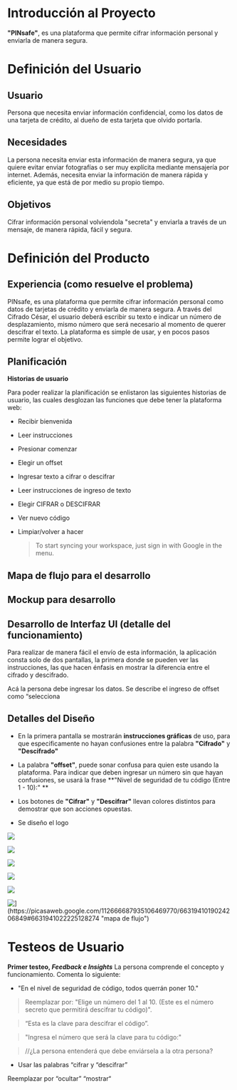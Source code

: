 # **Introducción al Proyecto**
**"PINsafe"**, es una plataforma que permite cifrar información personal y enviarla de manera segura.


# **Definición del Usuario**
## **Usuario**


Persona que necesita enviar información confidencial, como los datos de una tarjeta de crédito, al dueño de esta tarjeta que olvido portarla.


## **Necesidades**

La persona necesita enviar esta información de manera segura, ya que quiere evitar enviar fotografías o ser muy explícita mediante mensajería por internet. Además, necesita enviar la información de manera rápida y eficiente, ya que está de por medio su propio tiempo.

## **Objetivos**

Cifrar información personal volviendola "secreta" y enviarla a través de un mensaje, de manera rápida, fácil y segura.
# **Definición del Producto**


## **Experiencia (como resuelve el problema)**

PINsafe, es una plataforma que permite cifrar información personal como datos de tarjetas de crédito y enviarla de manera segura. A través del Cifrado César, el usuario deberá escribir su texto e indicar un número de desplazamiento, mismo número que será necesario al momento de querer descifrar el texto. La plataforma es simple de usar, y en pocos pasos  permite lograr el objetivo.

## **Planificación**
**Historias de usuario**

Para poder realizar la planificación se enlistaron las siguientes historias de usuario, las cuales desglozan las funciones que debe tener la plataforma web:
- Recibir bienvenida

- Leer instrucciones

- Presionar comenzar

- Elegir un offset

- Ingresar texto a cifrar o descifrar

- Leer instrucciones de ingreso de texto

- Elegir CIFRAR o DESCIFRAR

- Ver nuevo código

- Limpiar/volver a hacer

	> To start syncing your workspace, just sign in with Google in the menu.


## Mapa de flujo para el desarrollo



## Mockup para desarrollo 


## **Desarrollo de Interfaz UI (detalle del funcionamiento)**

Para realizar de manera fácil el envío de esta información, la aplicación consta solo de dos pantallas, la primera donde se pueden ver las instrucciones, las que hacen énfasis en mostrar la diferencia entre el cifrado y descifrado.


Acá la persona debe ingresar los datos. Se describe el ingreso de offset como “selecciona
## Detalles del Diseño
- En la primera pantalla se mostrarán **instrucciones gráficas** de uso, para que especificamente no hayan confusiones entre la palabra **"Cifrado"** y **"Descifrado"**

- La palabra **"offset"**, puede sonar confusa para quien este usando la plataforma. Para indicar que deben ingresar un número sin que hayan confusiones, se usará la frase **"Nivel de seguridad de tu código (Entre 1 - 10):" **
- Los botones de **"Cifrar"** y **"Descifrar"** llevan colores distintos para demostrar que son acciones opuestas.
- Se diseño el logo

![
](https://lh3.googleusercontent.com/gVouBCGLFdVM81GfTmjpnuXVjXTB6am_6TYIGFUa05m3duEhjY7J-v1-e51TNK5caJ_D7x-pHLo3 "mapa")



![
](https://lh3.googleusercontent.com/U063yylLq-ycBAejNpqiIrgtSkY7BiQ9f1LLrViNn53-nX6vqINdH9WMxULgHIUZxdV24elEKL0P "usuario")


![
](https://lh3.googleusercontent.com/eaWiUBWb7WNF6Nj4L2w6BIumiwF-BocvLZGh1tOhc2P2d-8NLCjSlg0DhZpsIWMNePAisKT5EkWP "mockup2y3")


![
](https://lh3.googleusercontent.com/DFmIRfbsguZ6gFutI_bcSDLJrzQLPTm2WxH9_C7N2O0YUfKLW_3rs8p2frUOt8PiGTuATjUEOgpv "mockup1")



![
](https://lh3.googleusercontent.com/5qT_kcLx-JCQDi0nwyPYG2YXTGu5PZkphnIpHGL0NjYmtXVn5SZqXU8kH3K4FCtKI3ZSZpo1nruU "mockup1b")



![\](https://picasaweb.google.com/112666687935106469770/6631941019024206849#6631941022225128274 "mapa de flujo")](https://lh3.googleusercontent.com/cNeJhxqnJySwTb7p8cagwBF7YxOiZSdSZJGzR8m2cS-2eazMfyWGvbYxdf2nVyj7mGpNvVImq8i0)
# Testeos de Usuario

**Primer testeo, ***Feedback e Insights*****
La persona comprende el concepto y funcionamiento. Comenta lo siguiente:

- "En el nivel de seguridad de código, todos querrán poner 10."

>Reemplazar por: 
>"Elige un número del 1 al 10. (Este es el número secreto que permitirá descifrar tu código)".

>“Esta es la clave para descifrar el código”. 
 
>"Ingresa el número que será la clave para tu código:"

>//¿La persona entenderá que debe enviársela a la otra persona?

- Usar las palabras “cifrar y “descifrar”

Reemplazar por “ocultar” “mostrar“

>
 



<!--stackedit_data:
eyJoaXN0b3J5IjpbLTc1NjY5ODkwNiwtMTc0NTA2ODcwMiw1MT
A5NDc5NDMsNjA0ODkyMTcyLDE0ODQzOTk1MjksLTI2ODY1OTY3
OSw5MzQzNDk0NzYsLTEwOTExMTkzNDMsLTE0MjkyNjA5LDE4Nj
IzODAwMzEsLTcyMTY2MjUwMl19
-->